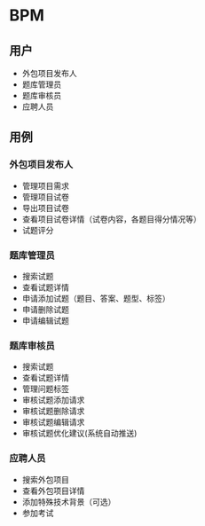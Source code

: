 # BPM
##  用户
   * 外包项目发布人
   * 题库管理员
   * 题库审核员
   * 应聘人员
##  用例
  ### 外包项目发布人
   * 管理项目需求
   * 管理项目试卷
   * 导出项目试卷
   * 查看项目试卷详情（试卷内容，各题目得分情况等）
   * 试题评分
  ### 题库管理员
   * 搜索试题
   * 查看试题详情
   * 申请添加试题（题目、答案、题型、标签）
   * 申请删除试题
   * 申请编辑试题
  ### 题库审核员
   * 搜索试题
   * 查看试题详情
   * 管理问题标签
   * 审核试题添加请求
   * 审核试题删除请求
   * 审核试题编辑请求
   * 审核试题优化建议(系统自动推送)
  ### 应聘人员
   * 搜索外包项目
   * 查看外包项目详情
   * 添加特殊技术背景（可选）
   * 参加考试
